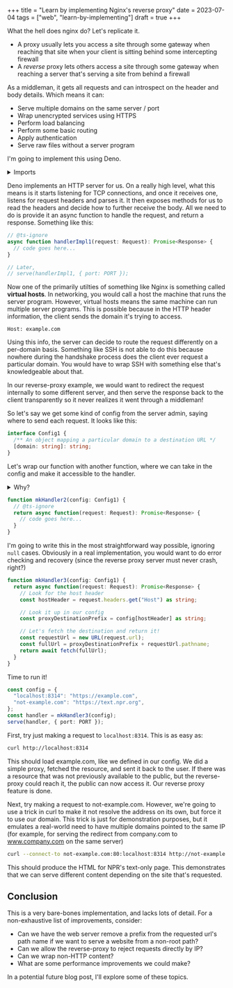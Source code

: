 +++
title = "Learn by implementing Nginx's reverse proxy"
date = 2023-07-04
tags = ["web", "learn-by-implementing"]
draft = true
+++

What the hell does nginx do? Let's replicate it.

- A proxy usually lets you access a site through some gateway when reaching that
    site when your client is sitting behind some intercepting firewall
- A _reverse_ proxy lets others access a site through some gateway when reaching
    a server that's serving a site from behind a firewall

As a middleman, it gets all requests and can introspect on the header and body
details. Which means it can:

- Serve multiple domains on the same server / port
- Wrap unencrypted services using HTTPS
- Perform load balancing
- Perform some basic routing
- Apply authentication
- Serve raw files without a server program

I'm going to implement this using Deno.

<details>
  <summary>Imports</summary>

  ```ts
  import { serve } from "https://deno.land/std@0.192.0/http/mod.ts";
  const PORT = parseInt(Deno.env.get("PORT") || "8314");
  ```
</details>

Deno implements an HTTP server for us. On a really high level, what this means
is it starts listening for TCP connections, and once it receives one, listens
for request headers and parses it. It then exposes methods for us to read the
headers and decide how to further receive the body. All we need to do is provide
it an async function to handle the request, and return a response. Something
like this:

```ts
// @ts-ignore
async function handlerImpl1(request: Request): Promise<Response> {
  // code goes here...
}

// Later,
// serve(handlerImpl1, { port: PORT });
```

Now one of the primarily utilties of something like Nginx is something called
**virtual hosts**. In networking, you would call a host the machine that runs
the server program. However, virtual hosts means the same machine can run
multiple server programs. This is possible because in the HTTP header
information, the client sends the domain it's trying to access.

```
Host: example.com
```

Using this info, the server can decide to route the request differently on a
per-domain basis. Something like SSH is not able to do this because nowhere
during the handshake process does the client ever request a particular domain.
You would have to wrap SSH with something else that's knowledgeable about that.

In our reverse-proxy example, we would want to redirect the request internally
to some different server, and then serve the response back to the client
transparently so it never realizes it went through a middleman!

So let's say we get some kind of config from the server admin, saying where to
send each request. It looks like this:

```ts
interface Config1 {
  /** An object mapping a particular domain to a destination URL */
  [domain: string]: string;
}
```

Let's wrap our function with another function, where we can take in the config
and make it accessible to the handler.

<details>
  <summary>Why?</summary>

  The `serve` here is what's called a **higher-order function**. This means that
  rather than passing just data to it, we're passing it a function as a
  _variable_ to store and call of its own volition. A common example of
  a higher-order function is `Array.map`, where you take a function and apply it
  to all elements within the array.

  So since `serve` is calling our handler, we cannot change its signature.
  That's because in order to change its signature, we have to change where it's
  called, which is inside the Deno standard library.

  Fortunately, functions capture variables (like `config`) from outside of their
  scope, and when we pass it to `serve`, it retains those captured variables.

  For an implementation like this, you don't actually need to wrap it in another
  function like `mkHandler2`, but I'm doing it here to make it easier to
  separate out the code into pieces that fit the prose of the blog post. You
  could just as well just define it like this:

  ```
  const config = { ... };
  const handler = async function(request: Request): Promise<Response> {
    // code goes here...
  };
  serve(handler, { port: PORT });
  ```
</details>

```ts
function mkHandler2(config: Config1) {
  // @ts-ignore
  return async function(request: Request): Promise<Response> {
    // code goes here...
  }
}
```

I'm going to write this in the most straightforward way possible, ignoring
`null` cases. Obviously in a real implementation, you would want to do error
checking and recovery (since the reverse proxy server must never crash, right?)

```ts
function mkHandler3(config: Config1) {
  return async function(request: Request): Promise<Response> {
    // Look for the host header
    const hostHeader = request.headers.get("Host") as string;

    // Look it up in our config
    const proxyDestinationPrefix = config[hostHeader] as string;

    // Let's fetch the destination and return it!
    const requestUrl = new URL(request.url);
    const fullUrl = proxyDestinationPrefix + requestUrl.pathname;
    return await fetch(fullUrl);
  }
}
```

Time to run it!

```ts
const config = {
  "localhost:8314": "https://example.com",
  "not-example.com": "https://text.npr.org",
};
const handler = mkHandler3(config);
serve(handler, { port: PORT });
```

First, try just making a request to `localhost:8314`. This is as easy as:

```bash
curl http://localhost:8314
```

This should load example.com, like we defined in our config. We did a simple
proxy, fetched the resource, and sent it back to the user. If there was a
resource that was not previously available to the public, but the reverse-proxy
could reach it, the public can now access it. Our reverse proxy feature is done.

Next, try making a request to not-example.com. However, we're going to use a
trick in curl to make it not resolve the address on its own, but force it to use
our domain. This trick is just for demonstration purposes, but it emulates a
real-world need to have multiple domains pointed to the same IP (for example,
for serving the redirect from company.com to www.company.com on the same server)

```bash
curl --connect-to not-example.com:80:localhost:8314 http://not-example.com
```

This should produce the HTML for NPR's text-only page. This demonstrates that we
can serve different content depending on the site that's requested.

## Conclusion

This is a very bare-bones implementation, and lacks lots of detail. For a
non-exhaustive list of improvements, consider:

- Can we have the web server remove a prefix from the requested url's path name
    if we want to serve a website from a non-root path?
- Can we allow the reverse-proxy to reject requests directly by IP?
- Can we wrap non-HTTP content?
- What are some performance improvements we could make?

In a potential future blog post, I'll explore some of these topics.
